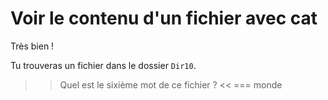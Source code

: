 # Voir le contenu d'un fichier avec cat

Très bien ! 

Tu trouveras un fichier dans le dossier `Dir10`.

>> Quel est le sixième mot de ce fichier ? <<
=== monde
